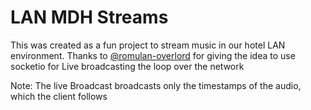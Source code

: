 # LAN MDH Streams

This was created as a fun project to stream music in our hotel LAN environment.
Thanks to [@romulan-overlord](https://github.com/romulan-overlord) for giving the idea to use socketio for Live broadcasting the loop over the network

Note: The live Broadcast broadcasts only the timestamps of the audio, which the client follows
